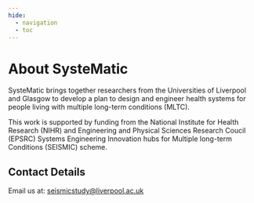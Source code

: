 ```yaml
---
hide:
  - navigation
  - toc
---
```


# About SysteMatic
SysteMatic brings together researchers from the Universities of Liverpool and Glasgow to develop a plan to design and engineer health systems for people living with multiple long-term conditions (MLTC).

This work is supported by funding from the National Institute for Health Research (NIHR) and Engineering and Physical Sciences Research Coucil (EPSRC) Systems Engineering Innovation hubs for Multiple long-term Conditions (SEISMIC) scheme.


## Contact Details
Email us at: seismicstudy@liverpool.ac.uk


